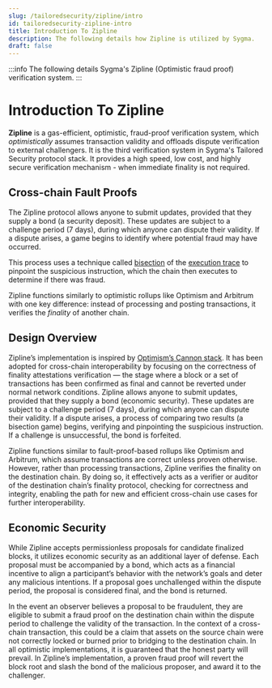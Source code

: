 ```yaml
---
slug: /tailoredsecurity/zipline/intro
id: tailoredsecurity-zipline-intro
title: Introduction To Zipline
description: The following details how Zipline is utilized by Sygma.
draft: false
---
```


:::info
The following details Sygma's Zipline (Optimistic fraud proof) verification system.
:::

# Introduction To Zipline

**Zipline** is a gas-efficient, optimistic, fraud-proof verification system, which _optimistically_ assumes transaction validity and offloads dispute verification to external challengers. It is the third verification system in Sygma's Tailored Security protocol stack. It provides a high speed, low cost, and highly secure verification mechanism - when immediate finality is not required. 

## Cross-chain Fault Proofs

The Zipline protocol allows anyone to submit updates, provided that they supply a bond (a security deposit). These updates are subject to a challenge period (7 days), during which anyone can dispute their validity. If a dispute arises, a game begins to identify where potential fraud may have occurred.

This process uses a technique called [bisection](https://en.wikipedia.org/wiki/Bisection_method?ref=blog.buildwithsygma.com) of the [execution trace](https://www.risczero.com/docs/explainers/proof-system/what_is_a_trace?ref=blog.buildwithsygma.com) to pinpoint the suspicious instruction, which the chain then executes to determine if there was fraud.

Zipline functions similarly to optimistic rollups like Optimism and Arbitrum with one key difference: instead of processing and posting transactions, it verifies the _finality_ of another chain.

## Design Overview 

Zipline’s implementation is inspired by [Optimism’s Cannon stack](https://docs.optimism.io/stack/protocol/fault-proofs/cannon). It has been adopted for cross-chain interoperability by focusing on the correctness of finality attestations verification — the stage where a block or a set of transactions has been confirmed as final and cannot be reverted under normal network conditions. Zipline allows anyone to submit updates, provided that they supply a bond (economic security). These updates are subject to a challenge period (7 days), during which anyone can dispute their validity. If a dispute arises, a process of comparing two results (a bisection game) begins, verifying and pinpointing the suspicious instruction. If a challenge is unsuccessful, the bond is forfeited.

Zipline functions similar to fault-proof-based rollups like Optimism and Arbitrum, which assume transactions are correct unless proven otherwise. However, rather than processing transactions, Zipline verifies the finality on the destination chain. By doing so, it effectively acts as a verifier or auditor of the destination chain’s finality protocol, checking for correctness and integrity, enabling the path for new and efficient cross-chain use cases for further interoperability.

## Economic Security

While Zipline accepts permissionless proposals for candidate finalized blocks, it utilizes economic security as an additional layer of defense. Each proposal must be accompanied by a bond, which acts as a financial incentive to align a participant’s behavior with the network’s goals and deter any malicious intentions. If a proposal goes unchallenged within the dispute period, the proposal is
considered final, and the bond is returned.

In the event an observer believes a proposal to be fraudulent, they are eligible to submit a fraud proof on the destination chain within the dispute period to challenge the validity of the transaction. In the context of a cross-chain transaction, this could be a claim that assets on the source chain were not correctly locked or burned prior to bridging to the destination chain. In all optimistic implementations, it is guaranteed that the honest party will prevail. In Zipline’s implementation, a
proven fraud proof will revert the block root and slash the bond of the malicious proposer, and award it to the challenger.